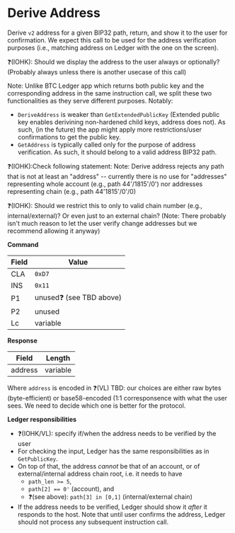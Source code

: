 # Derive Address

Derive `v2` address for a given BIP32 path, return, and show it to the user for confirmation.
We expect this call to be used for the address verification purposes (i.e., matching address on Ledger with the one on the screen).

❓(IOHK): Should we display the address to the user always or optionally? (Probably always unless there is another usecase of this call)

Note: Unlike BTC Ledger app which returns both public key and the corresponding address in the same instruction call, we split these two functionalities as they serve different purposes. Notably:
- `DeriveAddress` is weaker than `GetExtendedPublicKey` (Extended public key enables derivining non-hardened child keys, address does not). As such, (in the future) the app might apply more restrictions/user confirmations to get the public key.
- `GetAddress` is typically called only for the purpose of address verification. As such, it should belong to a valid address BIP32 path.

❓(IOHK):Check following statement:
Note: Derive address rejects any path that is not at least an "address" -- currently there is no use for "addresses" representing whole account (e.g., path 44'/1815'/0') nor addresses representing chain (e.g., path 44'1815'/0'/0)

❓(IOHK): Should we restrict this to only to valid chain number (e.g., internal/external)? Or even just to an external chain? (Note: There probably isn't much reason to let the user verify change addresses but we recommend allowing it anyway)


**Command**

| Field | Value                   |
| ----- | ----------------------- |
| CLA   | `0xD7`                  |
| INS   | `0x11`                  |
| P1    | unused❓ (see TBD above) |
| P2    | unused                  |
| Lc    | variable                |

**Response**

| Field   | Length   |
| ------- | -------- |
| address | variable |

Where `address` is encoded in ❓(VL) TBD: our choices are either raw bytes (byte-efficient) or base58-encoded (1:1 corresponsence with what the user sees. We need to decide which one is better for the protocol.

**Ledger responsibilities**

- ❓(IOHK/VL): specify if/when the address needs to be verified by the user
- For checking the input, Ledger has the same responsibilities as in `GetPublicKey`.
- On top of that, the address *cannot* be that of an account, or of external/internal address chain root, i.e. it needs to have 
  - `path_len >= 5`,
  - `path[2] == 0'` (account), and
  - ❓(see above): `path[3] in [0,1]` (internal/external chain)
- If the address needs to be verified, Ledger should show it *after* it responds to the host. Note that until user confirms the address, Ledger should not process any subsequent instruction call.
